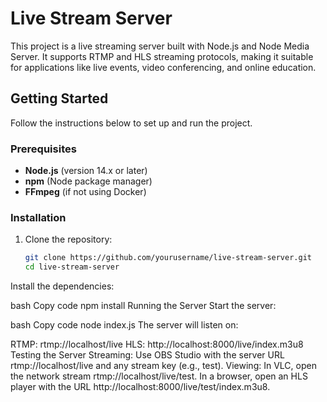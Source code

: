 # Live Stream Server

This project is a live streaming server built with Node.js and Node Media Server. It supports RTMP and HLS streaming protocols, making it suitable for applications like live events, video conferencing, and online education.

## Getting Started

Follow the instructions below to set up and run the project.

### Prerequisites

- **Node.js** (version 14.x or later)
- **npm** (Node package manager)
- **FFmpeg** (if not using Docker)

### Installation

1. Clone the repository:

   ```bash
   git clone https://github.com/yourusername/live-stream-server.git
   cd live-stream-server
Install the dependencies:

bash
Copy code
npm install
Running the Server
Start the server:

bash
Copy code
node index.js
The server will listen on:

RTMP: rtmp://localhost/live
HLS: http://localhost:8000/live/index.m3u8
Testing the Server
Streaming: Use OBS Studio with the server URL rtmp://localhost/live and any stream key (e.g., test).
Viewing:
In VLC, open the network stream rtmp://localhost/live/test.
In a browser, open an HLS player with the URL http://localhost:8000/live/test/index.m3u8.
